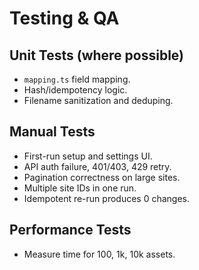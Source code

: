 # Testing & QA

## Unit Tests (where possible)
- `mapping.ts` field mapping.
- Hash/idempotency logic.
- Filename sanitization and deduping.

## Manual Tests
- First-run setup and settings UI.
- API auth failure, 401/403, 429 retry.
- Pagination correctness on large sites.
- Multiple site IDs in one run.
- Idempotent re-run produces 0 changes.

## Performance Tests
- Measure time for 100, 1k, 10k assets.
